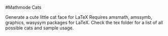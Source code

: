 #Mathmode Cats

Generate a cute little cat face for LaTeX
Requires amsmath, amssymb, graphics, wasysym packages for LaTeX.
Check the tex folder for a list of all possible cats and sample usage.
